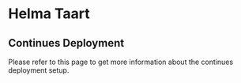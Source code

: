 # Helma Taart

## Continues Deployment

Please refer to this page to get more information about the continues deployment setup.


##
